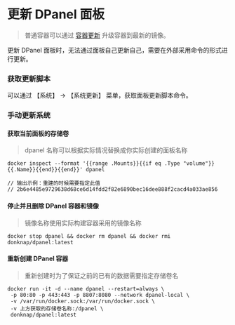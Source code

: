 # 更新 DPanel 面板

> 普通容器可以通过 [容器更新](/zh-cn/manual/container-update) 升级容器到最新的镜像。

更新 DPanel 面板时，无法通过面板自己更新自己，需要在外部采用命令的形式进行更新。

### 获取更新脚本

可以通过 【系统】 -> 【系统更新】 菜单，获取面板更新脚本命令。

### 手动更新系统

#### 获取当前面板的存储卷

> dpanel 名称可以根据实际情况替换成你实际创建的面板名称

```
docker inspect --format '{{range .Mounts}}{{if eq .Type "volume"}}{{.Name}}{{end}}{{end}}' dpanel

// 输出示例：重建的时候需要指定此值
// 2b6e4485e9729638d68ce6d14fdd2f82e6890bec16dee888f2cacd4a033ae856
```


#### 停止并且删除 DPanel 容器和镜像

> 镜像名称使用实际构建容器采用的镜像名称

```
docker stop dpanel && docker rm dpanel && docker rmi donknap/dpanel:latest
```

#### 重新创建 DPanel 容器

> 重新创建时为了保证之前的已有的数据需要指定存储卷名

```
docker run -it -d --name dpanel --restart=always \
 -p 80:80 -p 443:443 -p 8807:8080 --network dpanel-local \
 -v /var/run/docker.sock:/var/run/docker.sock \
 -v 上方获取的存储卷名称:/dpanel \
 donknap/dpanel:latest
```